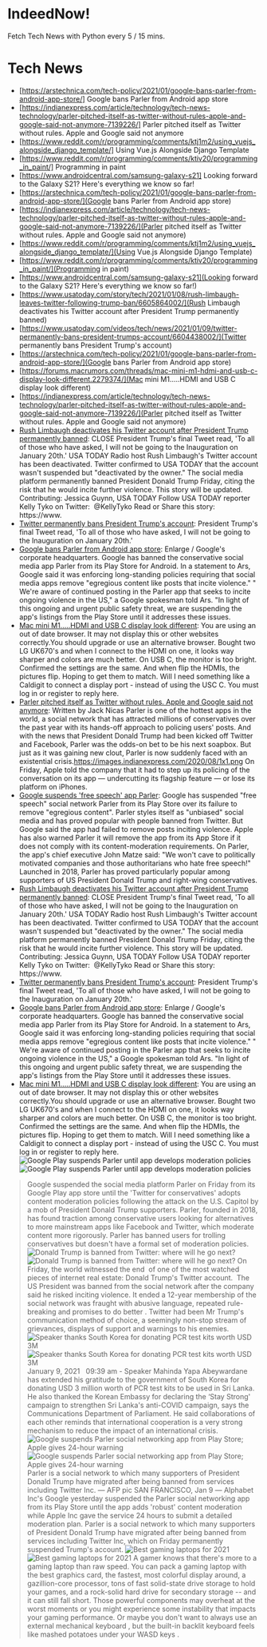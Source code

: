 # IndeedNow!
Fetch Tech News with Python every 5 / 15 mins.

# Tech News
- [https://arstechnica.com/tech-policy/2021/01/google-bans-parler-from-android-app-store/] Google bans Parler from Android app store
- [https://indianexpress.com/article/technology/tech-news-technology/parler-pitched-itself-as-twitter-without-rules-apple-and-google-said-not-anymore-7139226/] Parler pitched itself as Twitter without rules. Apple and Google said not anymore
- [https://www.reddit.com/r/programming/comments/ktj1m2/using_vuejs_alongside_django_template/] Using Vue.js Alongside Django Template
- [https://www.reddit.com/r/programming/comments/ktiv20/programming_in_paint/] Programming in paint
- [https://www.androidcentral.com/samsung-galaxy-s21] Looking forward to the Galaxy S21? Here's everything we know so far!
- [https://arstechnica.com/tech-policy/2021/01/google-bans-parler-from-android-app-store/](Google bans Parler from Android app store)
- [https://indianexpress.com/article/technology/tech-news-technology/parler-pitched-itself-as-twitter-without-rules-apple-and-google-said-not-anymore-7139226/](Parler pitched itself as Twitter without rules. Apple and Google said not anymore)
- [https://www.reddit.com/r/programming/comments/ktj1m2/using_vuejs_alongside_django_template/](Using Vue.js Alongside Django Template)
- [https://www.reddit.com/r/programming/comments/ktiv20/programming_in_paint/](Programming in paint)
- [https://www.androidcentral.com/samsung-galaxy-s21](Looking forward to the Galaxy S21? Here's everything we know so far!)
- [https://www.usatoday.com/story/tech/2021/01/08/rush-limbaugh-leaves-twitter-following-trump-ban/6605864002/](Rush Limbaugh deactivates his Twitter account after President Trump permanently banned)
- [https://www.usatoday.com/videos/tech/news/2021/01/09/twitter-permanently-bans-president-trumps-account/6604438002/](Twitter permanently bans President Trump's account)
- [https://arstechnica.com/tech-policy/2021/01/google-bans-parler-from-android-app-store/](Google bans Parler from Android app store)
- [https://forums.macrumors.com/threads/mac-mini-m1-hdmi-and-usb-c-display-look-different.2279374/](Mac mini M1.....HDMI and USB C display look different)
- [https://indianexpress.com/article/technology/tech-news-technology/parler-pitched-itself-as-twitter-without-rules-apple-and-google-said-not-anymore-7139226/](Parler pitched itself as Twitter without rules. Apple and Google said not anymore)
- [Rush Limbaugh deactivates his Twitter account after President Trump permanently banned](https://www.usatoday.com/story/tech/2021/01/08/rush-limbaugh-leaves-twitter-following-trump-ban/6605864002/): CLOSE President Trump's final Tweet read, 'To all of those who have asked, I will not be going to the Inauguration on January 20th.' USA TODAY Radio host Rush Limbaugh's Twitter account has been deactivated. Twitter confirmed to USA TODAY that the account wasn't suspended but "deactivated by the owner." The social media platform permanently banned President Donald Trump Friday, citing the risk that he would incite further violence. This story will be updated. Contributing: Jessica Guynn, USA TODAY Follow USA TODAY reporter Kelly Tyko on Twitter:  @KellyTyko Read or Share this story: https://www.
- [Twitter permanently bans President Trump's account](https://www.usatoday.com/videos/tech/news/2021/01/09/twitter-permanently-bans-president-trumps-account/6604438002/): President Trump's final Tweet read, 'To all of those who have asked, I will not be going to the Inauguration on January 20th.'
- [Google bans Parler from Android app store](https://arstechnica.com/tech-policy/2021/01/google-bans-parler-from-android-app-store/): Enlarge / Google's corporate headquarters. Google has banned the conservative social media app Parler from its Play Store for Android. In a statement to Ars, Google said it was enforcing long-standing policies requiring that social media apps remove "egregious content like posts that incite violence." " We're aware of continued posting in the Parler app that seeks to incite ongoing violence in the US," a Google spokesman told Ars. "In light of this ongoing and urgent public safety threat, we are suspending the app's listings from the Play Store until it addresses these issues.
- [Mac mini M1.....HDMI and USB C display look different](https://forums.macrumors.com/threads/mac-mini-m1-hdmi-and-usb-c-display-look-different.2279374/): You are using an out of date browser. It may not display this or other websites correctly.You should upgrade or use an alternative browser. Bought two LG UK670's and when I connect to the HDMI on one, it looks way sharper and colors are much better. On USB C, the monitor is too bright. Confirmed the settings are the same. And when flip the HDMIs, the pictures flip. Hoping to get them to match. Will I need something like a Caldigit to connect a display port - instead of using the USC C. You must log in or register to reply here.
- [Parler pitched itself as Twitter without rules. Apple and Google said not anymore](https://indianexpress.com/article/technology/tech-news-technology/parler-pitched-itself-as-twitter-without-rules-apple-and-google-said-not-anymore-7139226/): Written by Jack Nicas Parler is one of the hottest apps in the world, a social network that has attracted millions of conservatives over the past year with its hands-off approach to policing users' posts. And with the news that President Donald Trump had been kicked off Twitter and Facebook, Parler was the odds-on bet to be his next soapbox. But just as it was gaining new clout, Parler is now suddenly faced with an existential crisis.https://images.indianexpress.com/2020/08/1x1.png On Friday, Apple told the company that it had to step up its policing of the conversation on its app — undercutting its flagship feature — or lose its platform on iPhones.
- [Google suspends 'free speech' app Parler](https://www.bbc.com/news/technology-55598887): Google has suspended "free speech" social network Parler from its Play Store over its failure to remove "egregious content". Parler styles itself as "unbiased" social media and has proved popular with people banned from Twitter. But Google said the app had failed to remove posts inciting violence. Apple has also warned Parler it will remove the app from its App Store if it does not comply with its content-moderation requirements. On Parler, the app's chief executive John Matze said: "We won't cave to politically motivated companies and those authoritarians who hate free speech!" Launched in 2018, Parler has proved particularly popular among supporters of US President Donald Trump and right-wing conservatives.
- [Rush Limbaugh deactivates his Twitter account after President Trump permanently banned](https://www.usatoday.com/story/tech/2021/01/08/rush-limbaugh-leaves-twitter-following-trump-ban/6605864002/): CLOSE President Trump's final Tweet read, 'To all of those who have asked, I will not be going to the Inauguration on January 20th.' USA TODAY Radio host Rush Limbaugh's Twitter account has been deactivated. Twitter confirmed to USA TODAY that the account wasn't suspended but "deactivated by the owner." The social media platform permanently banned President Donald Trump Friday, citing the risk that he would incite further violence. This story will be updated. Contributing: Jessica Guynn, USA TODAY Follow USA TODAY reporter Kelly Tyko on Twitter:  @KellyTyko Read or Share this story: https://www.
- [Twitter permanently bans President Trump's account](https://www.usatoday.com/videos/tech/news/2021/01/09/twitter-permanently-bans-president-trumps-account/6604438002/): President Trump's final Tweet read, 'To all of those who have asked, I will not be going to the Inauguration on January 20th.'
- [Google bans Parler from Android app store](https://arstechnica.com/tech-policy/2021/01/google-bans-parler-from-android-app-store/): Enlarge / Google's corporate headquarters. Google has banned the conservative social media app Parler from its Play Store for Android. In a statement to Ars, Google said it was enforcing long-standing policies requiring that social media apps remove "egregious content like posts that incite violence." " We're aware of continued posting in the Parler app that seeks to incite ongoing violence in the US," a Google spokesman told Ars. "In light of this ongoing and urgent public safety threat, we are suspending the app's listings from the Play Store until it addresses these issues.
- [Mac mini M1.....HDMI and USB C display look different](https://forums.macrumors.com/threads/mac-mini-m1-hdmi-and-usb-c-display-look-different.2279374/): You are using an out of date browser. It may not display this or other websites correctly.You should upgrade or use an alternative browser. Bought two LG UK670's and when I connect to the HDMI on one, it looks way sharper and colors are much better. On USB C, the monitor is too bright. Confirmed the settings are the same. And when flip the HDMIs, the pictures flip. Hoping to get them to match. Will I need something like a Caldigit to connect a display port - instead of using the USC C. You must log in or register to reply here.
![Google Play suspends Parler until app develops moderation policies](https://www.nbcnews.com/tech/social-media/google-play-suspends-parler-until-app-develops-moderation-policies-n1253609 "Google Play suspends Parler until app develops moderation policies")
![Google Play suspends Parler until app develops moderation policies](https://www.nbcnews.com/tech/social-media/google-play-suspends-parler-until-app-develops-moderation-policies-n1253609)
>Google suspended the social media platform Parler on Friday from its Google Play app store until the 'Twitter for conservatives' adopts content moderation policies following the attack on the U.S. Capitol by a mob of President Donald Trump supporters. Parler, founded in 2018, has found traction among conservative users looking for alternatives to more mainstream apps like Facebook and Twitter, which moderate content more rigorously. Parler has banned users for trolling conservatives but doesn't have a formal set of moderation policies.
![Donald Trump is banned from Twitter: where will he go next?](https://www.telegraph.co.uk/technology/2021/01/09/donald-trump-banned-twitter-will-go-next/ "Donald Trump is banned from Twitter: where will he go next?")
![Donald Trump is banned from Twitter: where will he go next?](https://www.telegraph.co.uk/technology/2021/01/09/donald-trump-banned-twitter-will-go-next/)
>On Friday, the world witnessed the end  of one of the most watched pieces of internet real estate: Donald Trump's Twitter account.  The US President was banned from the social network after the company said he risked inciting violence. It ended a 12-year membership of the social network was fraught with abusive language, repeated rule-breaking and promises to do better . Twitter had been Mr Trump's communication method of choice, a seemingly non-stop stream of grievances, displays of support and warnings to his enemies.
![Speaker thanks South Korea for donating PCR test kits worth USD 3M](http://www.adaderana.lk/news/70614/speaker-thanks-south-korea-for-donating-pcr-test-kits-worth-usd-3m "Speaker thanks South Korea for donating PCR test kits worth USD 3M")
![Speaker thanks South Korea for donating PCR test kits worth USD 3M](http://www.adaderana.lk/news/70614/speaker-thanks-south-korea-for-donating-pcr-test-kits-worth-usd-3m)
>January 9, 2021   09:39 am - Speaker Mahinda Yapa Abeywardane has extended his gratitude to the government of South Korea for donating USD 3 million worth of PCR test kits to be used in Sri Lanka. He also thanked the Korean Embassy for declaring the ‘Stay Strong' campaign to strengthen Sri Lanka's anti-COVID campaign, says the Communications Department of Parliament. He said collaborations of each other reminds that international cooperation is a very strong mechanism to reduce the impact of an international crisis.
![Google suspends Parler social networking app from Play Store; Apple gives 24-hour warning](https://www.malaymail.com/news/tech-gadgets/2021/01/09/google-suspends-parler-social-networking-app-from-play-store-apple-gives-24/1938772 "Google suspends Parler social networking app from Play Store; Apple gives 24-hour warning")
![Google suspends Parler social networking app from Play Store; Apple gives 24-hour warning](https://www.malaymail.com/news/tech-gadgets/2021/01/09/google-suspends-parler-social-networking-app-from-play-store-apple-gives-24/1938772)
>Parler is a social network to which many supporters of President Donald Trump have migrated after being banned from services including Twitter Inc. ― AFP pic SAN FRANCISCO, Jan 9 ― Alphabet Inc's Google yesterday suspended the Parler social networking app from its Play Store until the app adds 'robust' content moderation while Apple Inc gave the service 24 hours to submit a detailed moderation plan. Parler is a social network to which many supporters of President Donald Trump have migrated after being banned from services including Twitter Inc, which on Friday permanently suspended Trump's account.
![Best gaming laptops for 2021](https://www.cnet.com/news/best-gaming-laptop-to-buy-for-2021/ "Best gaming laptops for 2021")
![Best gaming laptops for 2021](https://www.cnet.com/news/best-gaming-laptop-to-buy-for-2021/)
>A gamer knows that there's more to a gaming laptop than raw speed. You can pack a gaming laptop with the best graphics card, the fastest, most colorful display around, a gazillion-core processor, tons of fast solid-state drive storage to hold your games, and a rock-solid hard drive for secondary storage -- and it can still fall short. Those powerful components may overheat at the worst moments or you might experience some instability that impacts your gaming performance. Or maybe you don't want to always use an external mechanical keyboard , but the built-in backlit keyboard feels like mashed potatoes under your WASD keys .
